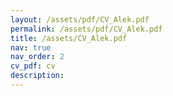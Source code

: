 ```yaml
---
layout: /assets/pdf/CV_Alek.pdf
permalink: /assets/pdf/CV_Alek.pdf
title: /assets/CV_Alek.pdf
nav: true
nav_order: 2
cv_pdf: cv
description:
---
```


